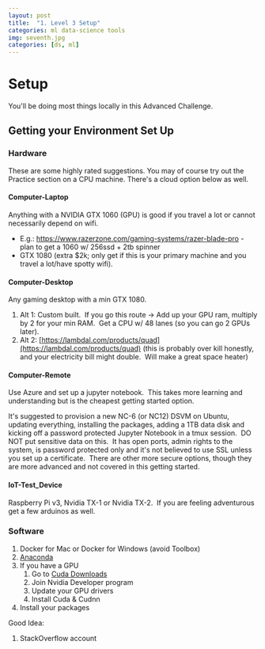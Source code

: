 ```yaml
---
layout: post
title:  "1. Level 3 Setup"
categories: ml data-science tools
img: seventh.jpg
categories: [ds, ml]
---
```


# Setup

You'll be doing most things locally in this Advanced Challenge.

## Getting your Environment Set Up

### Hardware

These are some highly rated suggestions.  You may of course try out the Practice section on a CPU machine.  There's a cloud option below as well.

#### Computer-Laptop

Anything with a NVIDIA GTX 1060 (GPU) is good if you travel a lot or cannot necessarily depend on wifi.

  * E.g.:  https://www.razerzone.com/gaming-systems/razer-blade-pro - plan to get a 1060 w/ 256ssd + 2tb spinner
  * GTX 1080 (extra $2k; only get if this is your primary machine and you travel a lot/have spotty wifi).

#### Computer-Desktop

Any gaming desktop with a min GTX 1080. 

1. Alt 1: Custom built.  If you go this route -> Add up your GPU ram, multiply by 2 for your min RAM.  Get a CPU w/ 48 lanes (so you can go 2 GPUs later).
2. Alt 2: [https://lambdal.com/products/quad](https://lambdal.com/products/quad) (this is probably over kill honestly, and your electricity bill might double.  Will make a great space heater)

#### Computer-Remote

Use Azure and set up a jupyter notebook.  This takes more learning and understanding but is the cheapest getting started option.

It's suggested to provision a new NC-6 (or NC12) DSVM on Ubuntu, updating everything, installing the packages, adding a 1TB data disk and kicking off a password protected Jupyter Notebook in a tmux session.  DO NOT put sensitive data on this.  It has open ports, admin rights to the system, is password protected only and it's not believed to use SSL unless you set up a certificate.  There are other more secure options, though they are more advanced and not covered in this getting started.

#### IoT-Test_Device

Raspberry Pi v3, Nvidia TX-1 or Nvidia TX-2.  If you are feeling adventurous get a few arduinos as well.

### Software

  1. Docker for Mac or Docker for Windows (avoid Toolbox)
  2. [Anaconda](https://www.anaconda.com/download/)
  3. If you have a GPU
     1. Go to [Cuda Downloads](https://developer.nvidia.com/cuda-downloads)
	 2. Join Nvidia Developer program
	 3. Update your GPU drivers
	 4. Install Cuda & Cudnn
  4. Install your packages

Good Idea:

1. StackOverflow account